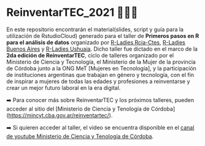 # ReinventarTEC_2021 👩🏻‍💻

En este repositorio encontrarán el material(slides, script y guía para la utilización de RstudioCloud) generado para el taller de **Primeros pasos en R para el análisis de datos** organizado por [R-Ladies Rcia-Ctes](https://twitter.com/RLadiesRciaCtes), [R-Ladies Buenos Aires](https://twitter.com/RLadiesBA) y [R-Ladies Ushuaia](https://twitter.com/RLadiesUshuaia). Dicho taller fue dictado en el marco de la **2da edición de ReinventarTEC**, ciclo de talleres organizado por el Ministerio de Ciencia y Tecnología, el Ministerio de la Mujer de la provincia de Córdoba junto a la ONG MeT [Mujeres en Tecnología], y la participación de instituciones argentinas que trabajan en género y tecnología, con el fin de inspirar a mujeres de todas las edades y profesiones a reinventarse y crear un mejor futuro laboral en la era digital.

➡️ Para conocer más sobre ReinventarTEC y los próximos talleres, pueden acceder al sitio del [Ministerio de Ciencia y Tenología de Córdoba]  (https://mincyt.cba.gov.ar/reinventartec/).


➡️ Si quieren acceder al taller, el video se encuentra disponible en el [canal de youtube Ministerio de Ciencia y Tenología de Córdoba](https://www.youtube.com/watch?v=Q8kKAnB3Xf8&t=17s).



